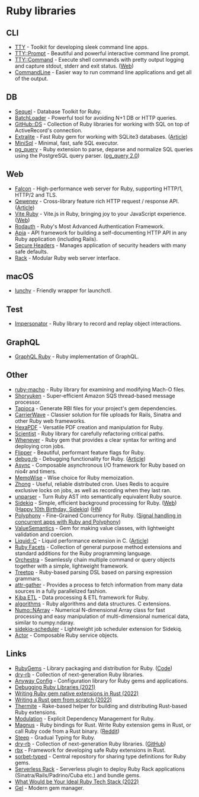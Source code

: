 # Ruby libraries

## CLI

- [TTY](https://github.com/piotrmurach/tty) - Toolkit for developing sleek command line apps.
- [TTY::Prompt](https://github.com/piotrmurach/tty-prompt) - Beautiful and powerful interactive command line prompt.
- [TTY::Command](https://github.com/piotrmurach/tty-command) - Execute shell commands with pretty output logging and capture stdout, stderr and exit status. ([Web](https://ttytoolkit.org/))
- [CommandLine](https://github.com/DragonRuby/command_line) - Easier way to run command line applications and get all of the output.

## DB

- [Sequel](https://github.com/jeremyevans/sequel) - Database Toolkit for Ruby.
- [BatchLoader](https://github.com/exAspArk/batch-loader) - Powerful tool for avoiding N+1 DB or HTTP queries.
- [GitHub::DS](https://github.com/github/github-ds) - Collection of Ruby libraries for working with SQL on top of ActiveRecord's connection.
- [Extralite](https://github.com/digital-fabric/extralite) - Fast Ruby gem for working with SQLite3 databases. ([Article](https://noteflakes.com/articles/2021-12-15-extralite))
- [MiniSql](https://github.com/discourse/mini_sql) - Minimal, fast, safe SQL executor.
- [pg_query](https://github.com/pganalyze/pg_query) - Ruby extension to parse, deparse and normalize SQL queries using the PostgreSQL query parser. ([pg_query 2.0](https://pganalyze.com/blog/pg-query-2-0-postgres-query-parser))

## Web

- [Falcon](https://github.com/socketry/falcon) - High-performance web server for Ruby, supporting HTTP/1, HTTP/2 and TLS.
- [Qeweney](https://github.com/digital-fabric/qeweney) - Cross-library feature rich HTTP request / response API. ([Article](https://noteflakes.com/articles/2021-12-03-qeweney))
- [Vite Ruby](https://github.com/ElMassimo/vite_ruby) - Vite.js in Ruby, bringing joy to your JavaScript experience. ([Web](https://vite-ruby.netlify.app/))
- [Rodauth](https://github.com/jeremyevans/rodauth) - Ruby's Most Advanced Authentication Framework.
- [Apia](https://github.com/krystal/apia) - API framework for building a self-documenting HTTP API in any Ruby application (including Rails).
- [Secure Headers](https://github.com/github/secure_headers) - Manages application of security headers with many safe defaults.
- [Rack](https://github.com/rack/rack) - Modular Ruby web server interface.

## macOS

- [lunchy](https://github.com/eddiezane/lunchy) - Friendly wrapper for launchctl.

## Test

- [Impersonator](https://github.com/jorgemanrubia/impersonator) - Ruby library to record and replay object interactions.

## GraphQL

- [GraphQL Ruby](https://github.com/rmosolgo/graphql-ruby) - Ruby implementation of GraphQL.

## Other

- [ruby-macho](https://github.com/Homebrew/ruby-macho) - Ruby library for examining and modifying Mach-O files.
- [Shoryuken](https://github.com/phstc/shoryuken) - Super-efficient Amazon SQS thread-based message processor.
- [Tapioca](https://github.com/Shopify/tapioca) - Generate RBI files for your project's gem dependencies.
- [CarrierWave](https://github.com/carrierwaveuploader/carrierwave) - Classier solution for file uploads for Rails, Sinatra and other Ruby web frameworks.
- [HexaPDF](https://github.com/gettalong/hexapdf) - Versatile PDF creation and manipulation for Ruby.
- [Scientist](https://github.com/github/scientist) - Ruby library for carefully refactoring critical paths.
- [Whenever](https://github.com/javan/whenever) - Ruby gem that provides a clear syntax for writing and deploying cron jobs.
- [Flipper](https://github.com/jnunemaker/flipper) - Beautiful, performant feature flags for Ruby.
- [debug.rb](https://github.com/ruby/debug) - Debugging functionality for Ruby. ([Article](https://dev.to/st0012/a-sneak-peek-of-ruby-s-new-debugger-5caa))
- [Async](https://github.com/socketry/async) - Composable asynchronous I/O framework for Ruby based on nio4r and timers.
- [MemoWise](https://github.com/panorama-ed/memo_wise) - Wise choice for Ruby memoization.
- [Zhong](https://github.com/nickelser/zhong) - Useful, reliable distributed cron. Uses Redis to acquire exclusive locks on jobs, as well as recording when they last ran.
- [unparser](https://github.com/mbj/unparser) - Turn Ruby AST into semantically equivalent Ruby source.
- [Sidekiq](https://github.com/mperham/sidekiq) - Simple, efficient background processing for Ruby. ([Web](https://sidekiq.org/)) ([Happy 10th Birthday, Sidekiq](https://www.mikeperham.com/2022/01/17/happy-10th-birthday-sidekiq/)) ([HN](https://news.ycombinator.com/item?id=30917740))
- [Polyphony](https://github.com/digital-fabric/polyphony) - Fine-Grained Concurrency for Ruby. ([Signal handling in concurrent apps with Ruby and Polyphony](https://noteflakes.com/articles/2021-11-23-signal-handling))
- [ValueSemantics](https://github.com/tomdalling/value_semantics) - Gem for making value classes, with lightweight validation and coercion.
- [Liquid::C](https://github.com/Shopify/liquid-c) - Liquid performance extension in C. ([Article](https://shopify.engineering/refactor-path-to-faster-rendering-liquid-c))
- [Ruby Facets](https://github.com/rubyworks/facets) - Collection of general purpose method extensions and standard additions for the Ruby programming language.
- [Orchestra](https://github.com/ntl/orchestra) - Seamlessly chain multiple command or query objects together with a simple, lightweight framework.
- [Treetop](https://github.com/cjheath/treetop) - Ruby-based parsing DSL based on parsing expression grammars.
- [attr-gather](https://github.com/ianks/attr-gather) - Provides a process to fetch information from many data sources in a fully parallelized fashion.
- [Kiba ETL](https://github.com/thbar/kiba) - Data processing & ETL framework for Ruby.
- [algorithms](https://github.com/kanwei/algorithms) - Ruby algorithms and data structures. C extensions.
- [Numo::NArray](https://github.com/ruby-numo/numo-narray) - Numerical N-dimensional Array class for fast processing and easy manipulation of multi-dimensional numerical data, similar to numpy.ndaray.
- [sidekiq-scheduler](https://github.com/moove-it/sidekiq-scheduler) - Lightweight job scheduler extension for Sidekiq.
- [Actor](https://github.com/sunny/actor) - Composable Ruby service objects.

## Links

- [RubyGems](https://rubygems.org/) - Library packaging and distribution for Ruby. ([Code](https://github.com/rubygems/rubygems))
- [dry-rb](https://dry-rb.org/) - Collection of next-generation Ruby libraries.
- [Anyway Config](https://github.com/palkan/anyway_config) - Configuration library for Ruby gems and applications.
- [Debugging Ruby Libraries (2021)](https://maximomussini.com/posts/debugging-ruby-libraries/)
- [Writing Ruby gem native extensions in Rust (2022)](https://briankung.dev/2022/01/31/sneak-preview-writing-ruby-gem-native-extensions-in-rust/)
- [Writing a Rust gem from scratch (2022)](https://briankung.dev/2022/02/02/writing-a-rust-gem-from-scratch/)
- [Thermite](https://github.com/malept/thermite) - Rake-based helper for building and distributing Rust-based Ruby extensions.
- [Modulation](https://github.com/digital-fabric/modulation) - Explicit Dependency Management for Ruby.
- [Magnus](https://github.com/matsadler/magnus) - Ruby bindings for Rust. Write Ruby extension gems in Rust, or call Ruby code from a Rust binary. ([Reddit](https://www.reddit.com/r/ruby/comments/tuwlcz/magnus_ruby_bindings_for_rust/))
- [Steep](https://github.com/soutaro/steep) - Gradual Typing for Ruby.
- [dry-rb](https://dry-rb.org/) - Collection of next-generation Ruby libraries. ([GitHub](https://github.com/dry-rb))
- [rbx](https://github.com/ianks/rb-sys) - Framework for developing safe Ruby extensions in Rust.
- [sorbet-typed](https://github.com/sorbet/sorbet-typed) - Central repository for sharing type definitions for Ruby gems.
- [Serverless Rack](https://github.com/logandk/serverless-rack) - Serverless plugin to deploy Ruby Rack applications (Sinatra/Rails/Padrino/Cuba etc.) and bundle gems.
- [What Would be Your Ideal Ruby Tech Stack (2022)](https://www.reddit.com/r/ruby/comments/ueptad/what_would_be_your_ideal_ruby_tech_stack/)
- [Gel](https://github.com/gel-rb/gel) - Modern gem manager.